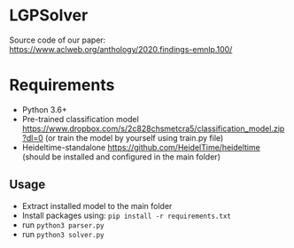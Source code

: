 # LGPSolver
Source code of our paper: https://www.aclweb.org/anthology/2020.findings-emnlp.100/

# Requirements

 - Python 3.6+
 - Pre-trained classification model https://www.dropbox.com/s/2c828chsmetcra5/classification_model.zip?dl=0 (or train the model by yourself using train.py file)
 - Heideltime-standalone https://github.com/HeidelTime/heideltime (should be installed and configured in the main folder)

## Usage

 - Extract installed model to the main folder
 - Install packages using: `pip install -r requirements.txt`
 - run `python3 parser.py`
 - run `python3 solver.py`
